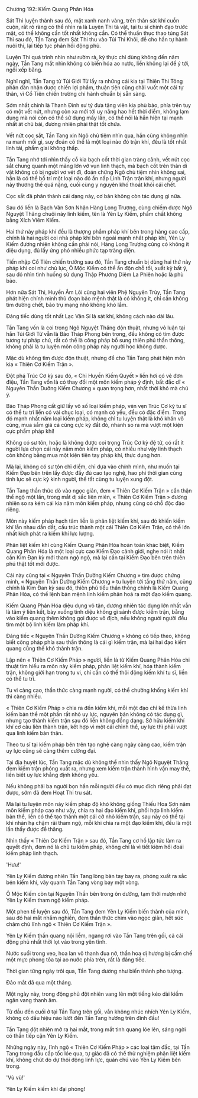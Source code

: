 




Chương 192: Kiếm Quang Phân Hóa


Sát Thi luyện thành sau đó, mặt xanh nanh vàng, trên thân sát khí cuồn cuộn, rất rõ ràng có thể nhìn ra là Luyện Thi tà vật, tại tu sĩ chính đạo trước mặt, có thể không cần tốt nhất không cần. Có thể thuần thục thao túng Sát Thi sau đó, Tần Tang đem Sát Thi thu vào Túi Thi Khôi, để cho hắn tự hành nuôi thi, lại tiếp tục phản hồi động phủ.

Luyện Thi quá trình nhìn như rườm rà, kỳ thực chỉ dùng không đến năm ngày, Tần Tang mắt nhìn không có biến hóa ao nước, liền không lại để ý tới, ngồi xếp bằng.

Nghĩ nghĩ, Tần Tang từ Túi Giới Tử lấy ra những cái kia tại Thiên Thi Tông phân đàn nhận được chiến lợi phẩm, thuận tiện cũng chải vuốt một cái tự thân, vì Cổ Tiên chiến trường chi hành chuẩn bị sẵn sàng.

Sớm nhất chính là Thanh Đình sư tỷ đưa tặng viên kia phù bảo, phía trên tuy có một vết nứt, nhưng còn xa mới tới uy năng hao hết thời điểm, không lạm dụng mà nói còn có thể sử dụng mấy lần, có thể nói là hắn hiện tại mạnh nhất át chủ bài, đương nhiên phải thật tốt chứa.

Vết nứt cọc sắt, Tần Tang xin Ngô chủ tiệm nhìn qua, hắn cũng không nhìn ra manh mối gì, suy đoán có thể là một loại nào đó trận khí, đều là tốt nhất linh tài, phẩm giai không thấp.

Tần Tang nhớ tới nhìn thấy cỗ kia bạch cốt thời gian tràng cảnh, vết nứt cọc sắt chung quanh một mảng lớn vỡ vụn linh thạch, mà bạch cốt trên thân di vật không có bị người vơ vét đi, đoán chừng Ngô chủ tiệm nhìn không sai, hẳn là có thể bố trí một loại nào đó ẩn nấp Linh Trận trận khí, nhưng người này thương thế quá nặng, cuối cùng y nguyên khó thoát khỏi cái chết.

Cọc sắt đã phân thành cái dạng này, cơ bản không còn tác dụng gì nữa.

Sau đó liền là Bạch Vân Sơn Nhân Hàng Long Trượng, cùng chiếm được Ngô Nguyệt Thăng chuôi này linh kiếm, tên là Yên Ly Kiếm, phẩm chất không bằng Xích Viêm Kiếm.

Hai thứ này pháp khí đều là thượng phẩm pháp khí bên trong hàng cao cấp, chính là hai người coi nhà pháp khí bên ngoài mạnh nhất pháp khí, Yên Ly Kiếm đương nhiên không cần phải nói, Hàng Long Trượng cũng có không ít diệu dụng, đủ lấy ứng phó nhiều phức tạp tràng diện.

Tiến nhập Cổ Tiên chiến trường sau đó, Tần Tang chuẩn bị dùng hai thứ này pháp khí coi như chủ lực, Ô Mộc Kiếm có thể ẩn độn chỗ tối, xuất kỳ bất ý, sau đó nhìn tình huống sử dụng Thập Phương Diêm La Phiên hoặc là phù bảo.

Hơn nữa Sát Thi, Huyền Âm Lôi cùng hai viên Phệ Nguyên Trùy, Tần Tang phát hiện chính mình thủ đoạn bảo mệnh thật là có không ít, chỉ cần không tìm đường chết, bảo trụ mạng nhỏ không khó lắm.

Đáng tiếc dùng tốt nhất Lạc Vân Sí là sát khí, không cách nào dài lâu.

Tần Tang vốn là coi trọng Ngô Nguyệt Thăng độn thuật, nhưng vô luận tại hắn Túi Giới Tử vẫn là Bảo Tháp Phong bên trong, đều không có tìm được tương tự pháp chú, rất có thể là công pháp bổ sung thiên phú thần thông, không phải là tu luyện môn công pháp này người học không được.

Mặc dù không tìm được độn thuật, nhưng để cho Tần Tang phát hiện môn kia « Thiên Cơ Kiếm Trận ».

Đột phá Trúc Cơ kỳ sau đó, « Chỉ Huyền Kiếm Quyết » liền hơi có vẻ đơn điệu, Tần Tang vốn là có thay đổi một môn kiếm pháp ý định, bất đắc dĩ « Nguyên Thần Dưỡng Kiếm Chương » quan trọng hơn, nhất thời khó mà chú ý.

Bảo Tháp Phong cất giữ lấy vô số loại kiếm pháp, vẻn vẹn Trúc Cơ kỳ tu sĩ có thể tu trì liền có vài chục loại, có mạnh có yếu, đều có đặc điểm. Trong đó mạnh nhất năm loại kiếm pháp, không chỉ tu luyện thật là khó khăn vô cùng, mua sắm giá cả cũng cực kỳ đắt đỏ, nhanh so ra mà vượt một kiện cực phẩm pháp khí!

Không có sư tôn, hoặc là không được coi trọng Trúc Cơ kỳ đệ tử, có rất ít người lựa chọn cái này năm môn kiếm pháp, có nhiều như vậy linh thạch còn không bằng mua một kiện tiện tay pháp khí, thực dụng hơn.

Mà lại, không có sư tôn chỉ điểm, chỉ dựa vào chính mình, như muốn tại Kiếm Đạo bên trên lấy được đầy đủ cao tạo nghệ, hao phí thời gian cùng tinh lực sẽ cực kỳ kinh người, thế tất cùng tu luyện xung đột.

Tần Tang thần thức dò vào ngọc giản, đem « Thiên Cơ Kiếm Trận » cẩn thận thể ngộ một lần, trong mắt dị sắc liên miên, « Thiên Cơ Kiếm Trận » đương nhiên so ra kém cái kia năm môn kiếm pháp, nhưng cũng có chỗ độc đáo riêng.

Môn này kiếm pháp hạch tâm liền là phân liệt kiếm khí, sau đó khiến kiếm khí lẫn nhau dẫn dắt, cấu trúc thành một cái Thiên Cơ Kiếm Trận, có thể lớn nhất kích phát ra kiếm khí lực lượng.

Phân liệt kiếm khí cùng Kiếm Quang Phân Hóa hoàn toàn khác biệt, Kiếm Quang Phân Hóa là một loại cực cao Kiếm Đạo cảnh giới, nghe nói ít nhất cần Kim Đan kỳ mới tham ngộ ngộ, mà lại cần tại Kiếm Đạo bên trên thiên phú thật tốt mới được.

Cái này cũng tại « Nguyên Thần Dưỡng Kiếm Chương » tìm được chứng minh, « Nguyên Thần Dưỡng Kiếm Chương » tu luyện tới tầng thứ năm, cũng chính là Kim Đan kỳ sau đó, thiên phú tiểu thần thông chính là Kiếm Quang Phân Hóa, có thể lệnh bản mệnh linh kiếm phân hoá ra một đạo kiếm quang.

Kiếm Quang Phân Hóa diệu dụng vô tận, đương nhiên tác dụng lớn nhất vẫn là tâm ý liên kết, bày xuống tinh diệu không gì sánh được kiếm trận, bằng vào kiếm quang thêm không gọi được vô địch, nếu không người người đều tìm một bộ linh kiếm làm pháp khí.

Đáng tiếc « Nguyên Thần Dưỡng Kiếm Chương » không có tiếp theo, không biết công pháp phía sau thần thông là cái gì kiếm trận, mà lại hai đạo kiếm quang cũng thế khó thành trận.

Lập nên « Thiên Cơ Kiếm Pháp » người, liền là từ Kiếm Quang Phân Hóa chi thuật tìm hiểu ra môn này kiếm pháp, phân liệt kiếm khí, hóa thành kiếm trận, không giới hạn trong tu vi, chỉ cần có thể thôi động kiếm khí tu sĩ, liền có thể tu trì.

Tu vi càng cao, thần thức càng mạnh người, có thể chưởng khống kiếm khí thì càng nhiều.

« Thiên Cơ Kiếm Pháp » chia ra đến kiếm khí, mỗi một đạo chỉ kế thừa linh kiếm bản thể một phần rất nhỏ uy lực, nguyên bản không có tác dụng gì, nhưng tạo thành kiếm trận sau đó liền không đồng dạng. Sở hữu kiếm khí khí cơ câu liên thành trận, kết hợp vì một cái chỉnh thể, uy lực thì phải vượt qua linh kiếm bản thân.

Theo tu sĩ tại kiếm pháp bên trên tạo nghệ càng ngày càng cao, kiếm trận uy lực cũng sẽ càng thêm cường đại.

Tại địa huyệt lúc, Tần Tang mặc dù không thể nhìn thấy Ngô Nguyệt Thăng đem kiếm trận phóng xuất ra, nhưng xem kiếm trận thành hình vận may thế, liền biết uy lực khẳng định không yếu.

Nếu không phải ba người bọn hắn mỗi người đều có mục đích riêng phải đạt được, sớm đã đem Hoạt Thi tru sát.

Mà lại tu luyện môn này kiếm pháp độ khó không giống Thiếu Hoa Sơn năm môn kiếm pháp cao như vậy, chia ra hai đạo kiếm khí, phối hợp linh kiếm bản thể, liền có thể tạo thành một cái cỡ nhỏ kiếm trận, sau này có thể tại khi nhàn hạ chậm rãi tham ngộ, mỗi khi chia ra một đạo kiếm khí, đều là một lần thấy được đề thăng.

Nhìn thấy « Thiên Cơ Kiếm Trận » sau đó, Tần Tang cơ hồ lập tức làm ra quyết định, đem nó là chủ tu kiếm pháp, không chỉ là vì tiết kiệm hối đoái kiếm pháp linh thạch.

'Hưu!'

Yên Ly Kiếm đương nhiên Tần Tang lòng bàn tay bay ra, phóng xuất ra sắc bén kiếm khí, vây quanh Tần Tang vòng bay một vòng.

Ô Mộc Kiếm còn tại Nguyên Thần bên trong ôn dưỡng, tạm thời mượn nhờ Yên Ly Kiếm tham ngộ kiếm pháp.

Một phen tế luyện sau đó, Tần Tang đem Yên Ly Kiếm biến thành của mình, sau đó hai mắt nhắm nghiền, đem thần thức chìm vào ngọc giản, hết sức chăm chú lĩnh ngộ « Thiên Cơ Kiếm Trận ».

Yên Ly Kiếm thần quang nội liễm, ngang rơi vào Tần Tang trên gối, cả cái động phủ nhất thời lọt vào trong yên tĩnh.

Nước suối trong veo, hoa lan vô thanh đua nở, thần hoa dị hương bị cấm chế một mực phong tỏa tại ao nước phía trên, rất là đáng tiếc.

Thời gian từng ngày trôi qua, Tần Tang dường như biến thành pho tượng.

Đảo mắt đã qua một tháng.

Một ngày này, trong động phủ đột nhiên vang lên một tiếng kéo dài kiếm ngân vang thanh âm.

Từ đầu đến cuối ở tại Tần Tang trên gối, vẫn không nhúc nhích Yên Ly Kiếm, không có dấu hiệu nào lướt đến Tần Tang hướng trên đỉnh đầu!

Tần Tang đột nhiên mở ra hai mắt, trong mắt tinh quang lóe lên, sáng ngời có thần tiếp cận Yên Ly Kiếm.

Những ngày này, lĩnh ngộ « Thiên Cơ Kiếm Pháp » các loại tâm đắc, tại Tần Tang trong đầu cấp tốc lóe qua, tự giác đã có thể thử nghiệm phân liệt kiếm khí, không chút do dự thôi động linh lực, quán chú vào Yên Ly Kiếm bên trong.

'Vù vù!'

Yên Ly Kiếm kiếm khí đại phóng!




